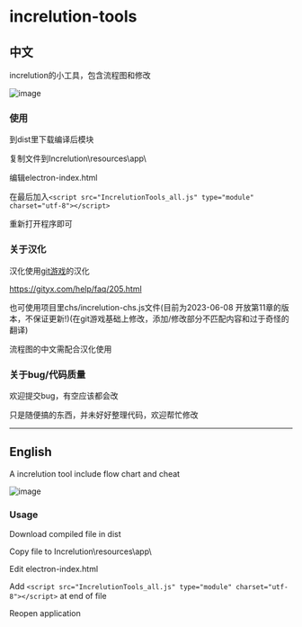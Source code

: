 # increlution-tools

## 中文

increlution的小工具，包含流程图和修改

![image](https://user-images.githubusercontent.com/108338093/212058848-1d0e06ce-2a59-4f71-b135-8d2b4447fe74.png)

### 使用

到dist里下载编译后模块

复制文件到Increlution\resources\app\

编辑electron-index.html

在最后加入`<script src="IncrelutionTools_all.js" type="module" charset="utf-8"></script>`

重新打开程序即可

### 关于汉化

汉化使用[git游戏](http://www.gityx.com/)的汉化

https://gityx.com/help/faq/205.html

也可使用项目里chs/increlution-chs.js文件(目前为2023-06-08 开放第11章的版本，不保证更新!)(在git游戏基础上修改，添加/修改部分不匹配内容和过于奇怪的翻译)

流程图的中文需配合汉化使用

### 关于bug/代码质量

欢迎提交bug，有空应该都会改

只是随便搞的东西，并未好好整理代码，欢迎帮忙修改

-----------------------

## English

A increlution tool include flow chart and cheat

![image](https://user-images.githubusercontent.com/108338093/212058738-b7072184-feef-4dd4-b814-39af3d249543.png)

### Usage

Download compiled file in dist

Copy file to Increlution\resources\app\

Edit electron-index.html

Add `<script src="IncrelutionTools_all.js" type="module" charset="utf-8"></script>` at end of file

Reopen application
